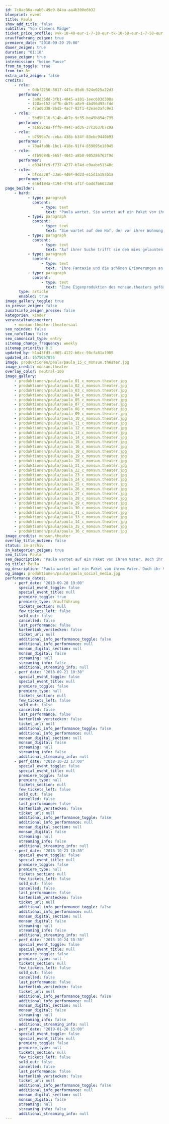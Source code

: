 ```yaml
---
id: 7c8ac86a-eab0-49e9-84aa-aa4b300e6b32
blueprint: event
title: Paula
show_add_title: false
subtitle: "Von Clemens Mädge"
ticket_price_profile: vvk-10-40-eur-i-7-10-eur-tk-10-50-eur-i-7-50-eur
urauffuehrung_zeigen: true
premiere_date: "2018-09-20 19:00"
dauer_zeigen: true
duration: "01:10"
pause_zeigen: true
intermission: "keine Pause"
from_to_toggle: true
from_to: 8+
extra_info_zeigen: false
credits:
    - role:
          - 0dbf2250-8817-447a-85d6-524e025a22d3
      performer:
          - 3a9d35dd-3fb1-4045-a101-1eec603d300a
          - f28ae152-bf7b-4b75-a8e9-4b496d93cfdd
          - 47ad9d38-8bd5-4ac7-82f1-42eae3afc9e3
    - role:
          - 5bd5b110-614b-4b7e-9c35-be45b854c735
      performer:
          - a1655cea-fff9-494c-ad36-37c2637b7c9a
    - role:
          - b7599b7c-ceba-438b-b34f-83ebc9440b93
      performer:
          - 78a4fa9b-1bc1-418e-91f4-859095e18045
    - role:
          - 4fb9084b-665f-4043-a8b8-905286762f9d
      performer:
          - e834ffc9-f737-4277-b74d-e9aabe51340c
    - role:
          - bfcd238f-33a6-4d84-9d2d-e15d1a18ab1a
      performer:
          - e464194a-4194-4f91-af1f-baddf66033a8
page_builder:
    - bard:
          - type: paragraph
            content:
                - type: text
                  text: "Paula wartet. Sie wartet auf ein Paket von ihrem Vater. "
          - type: paragraph
            content:
                - type: text
                  text: "Sie wartet auf dem Hof, der vor ihrer Wohnung liegt. Paulas Vater ist auf einer Dienstreise. Bevor er weggefahren ist, hat er Paula noch eine Geschichte erzählt und ihr versprochen das Ende sofort zu schicken, wenn es ihm eingefallen ist. Doch ihr Vater verunglückt tödlich und das Paket ist irgendwo im Haus verschollen. Paula will unbedingt dieses Paket finden. Für sich und ihre Mutter. "
          - type: paragraph
            content:
                - type: text
                  text: "Auf ihrer Suche trifft sie den mies gelaunten Herrn Brausebitter, die fantasievolle Frau Immerschön, ihren ängstlichen Freund Felix, den blöden Nachbarsjungen und den ständig singenden Hausmeister Marotzki. Ihre Suche führt sie an verschiedenste Orte: den Keller, eine leer stehende Wohnung und sogar in den Dschungel."
          - type: paragraph
            content:
                - type: text
                  text: "Ihre Fantasie und die schönen Erinnerungen an ihren Vater lassen ein ganz eigenes Ende der Geschichte entstehen. Und schließlich findet Paula einen Weg mit dem Verlust ihres Vaters umzugehen. "
          - type: paragraph
            content:
                - type: text
                  text: "Eine Eigenproduktion des monsun.theaters gefördert durch die Behörde für Kultur und Medien."
      type: article
      enabled: true
image_gallery_toggle: true
in_presse_zeigen: false
zusatsinfo_zeigen_presse: false
kategorien: kinder
veranstaltungsoerter:
    - monsun-theater-theatersaal
seo_noindex: false
seo_nofollow: false
seo_canonical_type: entry
sitemap_change_frequency: weekly
sitemap_priority: 0.5
updated_by: b1a43fd3-c865-4122-b6cc-50cfa81a1985
updated_at: 1675057856
image: produktionen/paula/paula_15_c_monsun.theater.jpg
image_credit: monsun.theater
overlay_color: neutral-100
image_gallery:
    - produktionen/paula/paula_01_c_monsun.theater.jpg
    - produktionen/paula/paula_02_c_monsun.theater.jpg
    - produktionen/paula/paula_03_c_monsun.theater.jpg
    - produktionen/paula/paula_04_c_monsun.theater.jpg
    - produktionen/paula/paula_05_c_monsun.theater.jpg
    - produktionen/paula/paula_07_c_monsun.theater.jpg
    - produktionen/paula/paula_08_c_monsun.theater.jpg
    - produktionen/paula/paula_09_c_monsun.theater.jpg
    - produktionen/paula/paula_10_c_monsun.theater.jpg
    - produktionen/paula/paula_11_c_monsun.theater.jpg
    - produktionen/paula/paula_12_c_monsun.theater.jpg
    - produktionen/paula/paula_13_c_monsun.theater.jpg
    - produktionen/paula/paula_14_c_monsun.theater.jpg
    - produktionen/paula/paula_15_c_monsun.theater.jpg
    - produktionen/paula/paula_16_c_monsun.theater.jpg
    - produktionen/paula/paula_18_c_monsun.theater.jpg
    - produktionen/paula/paula_19_c_monsun.theater.jpg
    - produktionen/paula/paula_20_c_monsun.theater.jpg
    - produktionen/paula/paula_21_c_monsun.theater.jpg
    - produktionen/paula/paula_22_c_monsun.theater.jpg
    - produktionen/paula/paula_23_c_monsun.theater.jpg
    - produktionen/paula/paula_24_c_monsun.theater.jpg
    - produktionen/paula/paula_25_c_monsun.theater.jpg
    - produktionen/paula/paula_26_c_monsun.theater.jpg
    - produktionen/paula/paula_27_c_monsun.theater.jpg
    - produktionen/paula/paula_28_c_monsun.theater.jpg
    - produktionen/paula/paula_29_c_monsun.theater.jpg
    - produktionen/paula/paula_30_c_monsun.theater.jpg
    - produktionen/paula/paula_31_c_monsun.theater.jpg
    - produktionen/paula/paula_33_c_monsun.theater.jpg
    - produktionen/paula/paula_34_c_monsun.theater.jpg
    - produktionen/paula/paula_35_c_monsun.theater.jpg
    - produktionen/paula/paula_36_c_monsun.theater.jpg
image_credits: monsun.theater
overlay_title_nutzen: false
status: im-archiv
in_kategorien_zeigen: true
seo_title: Paula
seo_description: "Paula wartet auf ein Paket von ihrem Vater. Doch ihr Vater verunglückt tödlich und das Paket ist irgendwo verschollen. Paula will unbedingt dieses Paket finden."
og_title: Paula
og_description: "Paula wartet auf ein Paket von ihrem Vater. Doch ihr Vater verunglückt tödlich und das Paket ist irgendwo verschollen. Paula will unbedingt dieses Paket finden."
og_image: produktionen/paula/paula_social_media.jpg
performance_dates:
    - perf_date: "2018-09-20 19:00"
      special_event_toggle: false
      special_event_title: null
      premiere_toggle: true
      premiere_type: Uraufführung
      tickets_section: null
      few_tickets_left: false
      sold_out: false
      cancelled: false
      last_performance: false
      kartenlink_verstecken: false
      ticket_url: null
      additional_info_performance_toggle: false
      additional_info_performance: null
      monsun_digital_section: null
      monsun_digital: false
      streaming: null
      streaming_info: false
      additional_streaming_info: null
    - perf_date: "2018-09-21 10:30"
      special_event_toggle: false
      special_event_title: null
      premiere_toggle: false
      premiere_type: null
      tickets_section: null
      few_tickets_left: false
      sold_out: false
      cancelled: false
      last_performance: false
      kartenlink_verstecken: false
      ticket_url: null
      additional_info_performance_toggle: false
      additional_info_performance: null
      monsun_digital_section: null
      monsun_digital: false
      streaming: null
      streaming_info: false
      additional_streaming_info: null
    - perf_date: "2018-10-22 17:00"
      special_event_toggle: false
      special_event_title: null
      premiere_toggle: false
      premiere_type: null
      tickets_section: null
      few_tickets_left: false
      sold_out: false
      cancelled: false
      last_performance: false
      kartenlink_verstecken: false
      ticket_url: null
      additional_info_performance_toggle: false
      additional_info_performance: null
      monsun_digital_section: null
      monsun_digital: false
      streaming: null
      streaming_info: false
      additional_streaming_info: null
    - perf_date: "2018-10-23 10:30"
      special_event_toggle: false
      special_event_title: null
      premiere_toggle: false
      premiere_type: null
      tickets_section: null
      few_tickets_left: false
      sold_out: false
      cancelled: false
      last_performance: false
      kartenlink_verstecken: false
      ticket_url: null
      additional_info_performance_toggle: false
      additional_info_performance: null
      monsun_digital_section: null
      monsun_digital: false
      streaming: null
      streaming_info: false
      additional_streaming_info: null
    - perf_date: "2018-10-24 10:30"
      special_event_toggle: false
      special_event_title: null
      premiere_toggle: false
      premiere_type: null
      tickets_section: null
      few_tickets_left: false
      sold_out: false
      cancelled: false
      last_performance: false
      kartenlink_verstecken: false
      ticket_url: null
      additional_info_performance_toggle: false
      additional_info_performance: null
      monsun_digital_section: null
      monsun_digital: false
      streaming: null
      streaming_info: false
      additional_streaming_info: null
    - perf_date: "2019-01-20 15:00"
      special_event_toggle: false
      special_event_title: null
      premiere_toggle: false
      premiere_type: null
      tickets_section: null
      few_tickets_left: false
      sold_out: false
      cancelled: false
      last_performance: false
      kartenlink_verstecken: false
      ticket_url: null
      additional_info_performance_toggle: false
      additional_info_performance: null
      monsun_digital_section: null
      monsun_digital: false
      streaming: null
      streaming_info: false
      additional_streaming_info: null
---
```

